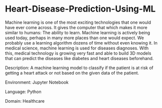 # Heart-Disease-Prediction-Using-ML

Machine learning is one of the most exciting technologies that one would have ever come across. It gives the computer that which makes it more similar to humans: The ability to learn. Machine learning is actively being used today, perhaps in many more places than one would expect. We probably use a learning algorithm dozens of time without even knowing it.
In medical science, machine learning is used for diseases diagnoses. With this, medical technology is growing very fast and able to build 3D models that can predict the diseases like diabetes  and heart diseases beforehand.

Description:
A machine learning model to classify if the patient is at risk of getting a heart attack or not based on the  given data of the  patient.

Environment:
Jupyter Notebook

Language:
Python

Domain:
Healthcare
